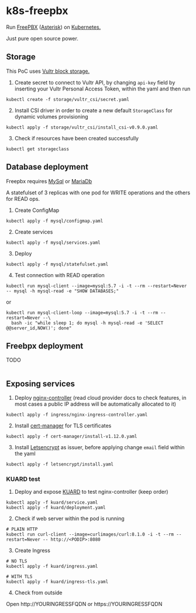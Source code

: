 # k8s-freepbx
Run <a href="https://www.freepbx.org">FreePBX</a> (<a href="https://www.asterisk.org">Asterisk</a>) on <a href="https://kubernetes.io">Kubernetes.</a>

Just pure open source power.

## Storage
This PoC uses <a href="https://www.vultr.com/?ref=9460695">Vultr block storage.</a>

1. Create secret to connect to Vultr API, by changing `api-key` field by inserting your Vultr Personal Access Token, within the yaml and then run
```
kubectl create -f storage/vultr_csi/secret.yaml
```

2. Install CSI driver in order to create a new default `StorageClass` for dynamic volumes provisioning
```
kubectl apply -f storage/vultr_csi/install_csi-v0.9.0.yaml
```

3. Check if resources have been created successfully
```
kubectl get storageclass
```

## Database deployment
Freepbx requires <a href="https://www.mysql.com">MySql</a> or <a href="https://mariadb.org">MariaDb</a>

A statefulset of 3 replicas with one pod for WRITE operations and the others for READ ops.
1. Create ConfigMap
```
kubectl apply -f mysql/configmap.yaml
```

2. Create services
```
kubectl apply -f mysql/services.yaml
```

3. Deploy
```
kubectl apply -f mysql/statefulset.yaml
```

4. Test connection with READ operation
```
kubectl run mysql-client --image=mysql:5.7 -i -t --rm --restart=Never -- mysql -h mysql-read -e "SHOW DATABASES;"
```

or
```
kubectl run mysql-client-loop --image=mysql:5.7 -i -t --rm --restart=Never --\
  bash -ic "while sleep 1; do mysql -h mysql-read -e 'SELECT @@server_id,NOW()'; done"
```


## Freebpx deployment
TODO

```

```

## Exposing services
1. Deploy <a href="https://github.com/kubernetes/ingress-nginx">nginx-controller</a> (read cloud provider docs to check features, in most cases a public IP address will be automatically allocated to it)
```
kubectl apply -f ingress/nginx-ingress-controller.yaml
```

2. Install <a href="https://github.com/cert-manager/cert-manager">cert-manager</a> for TLS certificates
```
kubectl apply -f cert-manager/install-v1.12.0.yaml
```

3. Install <a href="https://letsencrypt.org">Letsencrypt</a> as issuer, before applying change `email` field within the yaml
```
kubectl apply -f letsencrypt/install.yaml
```

### KUARD test
1. Deploy and expose <a href="https://github.com/kubernetes-up-and-running/kuard">KUARD</a> to test nginx-controller (keep order)
```
kubectl apply -f kuard/service.yaml
kubectl apply -f kuard/deployment.yaml
```

2. Check if web server within the pod is running
```
# PLAIN HTTP
kubectl run curl-client --image=curlimages/curl:8.1.0 -i -t --rm --restart=Never -- http://<PODIP>:8080
```

3. Create Ingress
```
# NO TLS
kubectl apply -f kuard/ingress.yaml

# WITH TLS
kubectl apply -f kuard/ingress-tls.yaml
```

4. Check from outside

Open http://YOURINGRESSFQDN or https://YOURINGRESSFQDN
